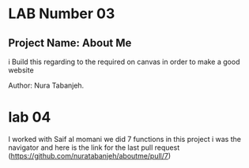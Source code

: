 # LAB Number 03

## Project Name: About Me

i Build this regarding to the required on canvas in order to make a good website

Author: Nura Tabanjeh.

# lab 04

I worked with Saif al momani
we did 7 functions 
in this project i was the navigator and here is the link for the last pull request (https://github.com/nuratabanjeh/aboutme/pull/7)

